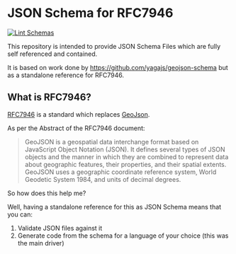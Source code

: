 # JSON Schema for RFC7946
[![Lint Schemas](https://github.com/daniel-buchanan/rfc7946-schema/actions/workflows/lint.yml/badge.svg)](https://github.com/daniel-buchanan/rfc7946-schema/actions/workflows/lint.yml)

This repository is intended to provide JSON Schema Files which are fully self referenced and contained.

It is based on work done by https://github.com/yagajs/geojson-schema but as a standalone reference for RFC7946.

## What is RFC7946?
[RFC7946](https://www.rfc-editor.org/rfc/rfc7946) is a standard which replaces [GeoJson](https://geojson.org).  

As per the Abstract of the RFC7946 document:
> GeoJSON is a geospatial data interchange format based on JavaScript
   Object Notation (JSON).  It defines several types of JSON objects and
   the manner in which they are combined to represent data about
   geographic features, their properties, and their spatial extents.
   GeoJSON uses a geographic coordinate reference system, World Geodetic
   System 1984, and units of decimal degrees.

So how does this help me?  

Well, having a standalone reference for this as JSON Schema means that you can:  
1. Validate JSON files against it
2. Generate code from the schema for a language of your choice (this was the main driver)

